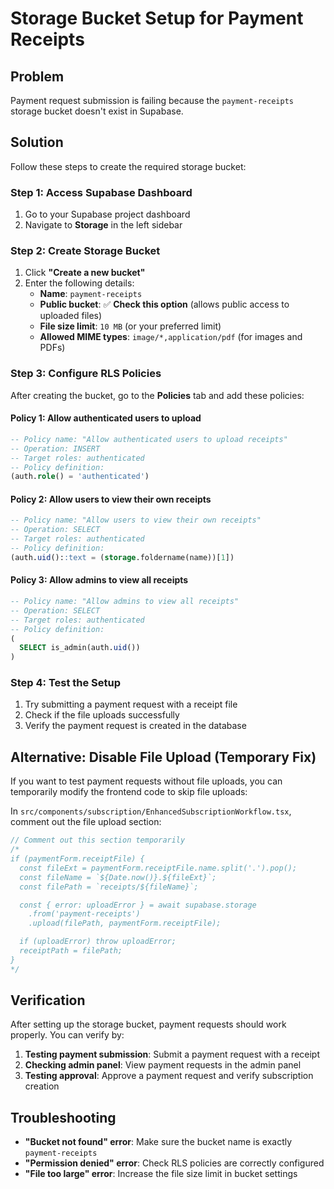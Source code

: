 # Storage Bucket Setup for Payment Receipts

## Problem
Payment request submission is failing because the `payment-receipts` storage bucket doesn't exist in Supabase.

## Solution
Follow these steps to create the required storage bucket:

### Step 1: Access Supabase Dashboard
1. Go to your Supabase project dashboard
2. Navigate to **Storage** in the left sidebar

### Step 2: Create Storage Bucket
1. Click **"Create a new bucket"**
2. Enter the following details:
   - **Name**: `payment-receipts`
   - **Public bucket**: ✅ **Check this option** (allows public access to uploaded files)
   - **File size limit**: `10 MB` (or your preferred limit)
   - **Allowed MIME types**: `image/*,application/pdf` (for images and PDFs)

### Step 3: Configure RLS Policies
After creating the bucket, go to the **Policies** tab and add these policies:

#### Policy 1: Allow authenticated users to upload
```sql
-- Policy name: "Allow authenticated users to upload receipts"
-- Operation: INSERT
-- Target roles: authenticated
-- Policy definition:
(auth.role() = 'authenticated')
```

#### Policy 2: Allow users to view their own receipts
```sql
-- Policy name: "Allow users to view their own receipts"
-- Operation: SELECT
-- Target roles: authenticated
-- Policy definition:
(auth.uid()::text = (storage.foldername(name))[1])
```

#### Policy 3: Allow admins to view all receipts
```sql
-- Policy name: "Allow admins to view all receipts"
-- Operation: SELECT
-- Target roles: authenticated
-- Policy definition:
(
  SELECT is_admin(auth.uid())
)
```

### Step 4: Test the Setup
1. Try submitting a payment request with a receipt file
2. Check if the file uploads successfully
3. Verify the payment request is created in the database

## Alternative: Disable File Upload (Temporary Fix)
If you want to test payment requests without file uploads, you can temporarily modify the frontend code to skip file uploads:

In `src/components/subscription/EnhancedSubscriptionWorkflow.tsx`, comment out the file upload section:

```typescript
// Comment out this section temporarily
/*
if (paymentForm.receiptFile) {
  const fileExt = paymentForm.receiptFile.name.split('.').pop();
  const fileName = `${Date.now()}.${fileExt}`;
  const filePath = `receipts/${fileName}`;

  const { error: uploadError } = await supabase.storage
    .from('payment-receipts')
    .upload(filePath, paymentForm.receiptFile);

  if (uploadError) throw uploadError;
  receiptPath = filePath;
}
*/
```

## Verification
After setting up the storage bucket, payment requests should work properly. You can verify by:

1. **Testing payment submission**: Submit a payment request with a receipt
2. **Checking admin panel**: View payment requests in the admin panel
3. **Testing approval**: Approve a payment request and verify subscription creation

## Troubleshooting
- **"Bucket not found" error**: Make sure the bucket name is exactly `payment-receipts`
- **"Permission denied" error**: Check RLS policies are correctly configured
- **"File too large" error**: Increase the file size limit in bucket settings
